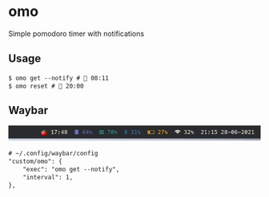 # omo
Simple pomodoro timer with notifications

## Usage
```
$ omo get --notify # 🍅 08:11
$ omo reset # 🍅 20:00
```

## Waybar
![waybar](/screenshots/waybar.png)
```
# ~/.config/waybar/config
"custom/omo": {
    "exec": "omo get --notify",
    "interval": 1,
},
```
